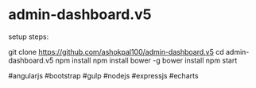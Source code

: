 # admin-dashboard.v5

setup steps:

git clone https://github.com/ashokpal100/admin-dashboard.v5
cd admin-dashboard.v5
npm install
npm install bower -g
bower install
npm start

#angularjs #bootstrap #gulp #nodejs #expressjs #echarts
